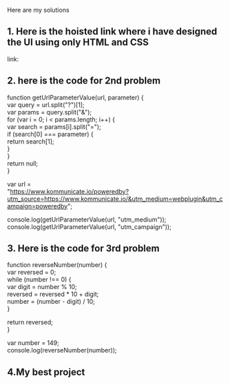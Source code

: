 Here are my solutions 

## 1. Here is the hoisted link where i have designed the UI using only HTML and CSS  
link: 

## 2. here is the code for 2nd problem  
   function getUrlParameterValue(url, parameter) {  
  var query = url.split("?")[1];  
  var params = query.split("&");  
  for (var i = 0; i < params.length; i++) {  
    var search = params[i].split("=");  
    if (search[0] === parameter) {  
      return search[1];  
    }  
  }  
  return null;  
}  

var url =  
  "https://www.kommunicate.io/poweredby?utm_source=https://www.kommunicate.io/&utm_medium=webplugin&utm_campaign=poweredby";  
  
console.log(getUrlParameterValue(url, "utm_medium"));  
console.log(getUrlParameterValue(url, "utm_campaign"));  


## 3. Here is the code for 3rd problem  
   function reverseNumber(number) {  
  var reversed = 0;  
  while (number !== 0) {  
    var digit = number % 10;  
    reversed = reversed * 10 + digit;  
    number = (number - digit) / 10;  
  }  
  
  return reversed;  
}  

var number = 149;  
console.log(reverseNumber(number));  


## 4.My best project

